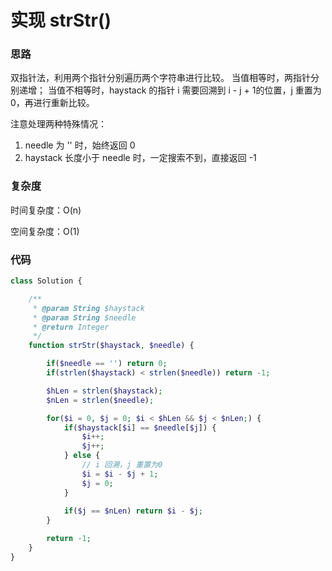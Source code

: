 # 实现 strStr()

### 思路

双指针法，利用两个指针分别遍历两个字符串进行比较。
当值相等时，两指针分别递增；
当值不相等时，haystack 的指针 i 需要回溯到 i - j + 1的位置，j 重置为0，再进行重新比较。

注意处理两种特殊情况：
1. needle 为 '' 时，始终返回 0
2. haystack 长度小于 needle 时，一定搜索不到，直接返回 -1

### 复杂度

时间复杂度：O(n)

空间复杂度：O(1)

### 代码

```php
class Solution {

    /**
     * @param String $haystack
     * @param String $needle
     * @return Integer
     */
    function strStr($haystack, $needle) {

        if($needle == '') return 0;
        if(strlen($haystack) < strlen($needle)) return -1;

        $hLen = strlen($haystack);
        $nLen = strlen($needle);

        for($i = 0, $j = 0; $i < $hLen && $j < $nLen;) {
            if($haystack[$i] == $needle[$j]) {
                $i++;
                $j++;
            } else {
                // i 回溯，j 重置为0
                $i = $i - $j + 1;
                $j = 0;
            }
            
            if($j == $nLen) return $i - $j;
        }

        return -1;
    }
}
```